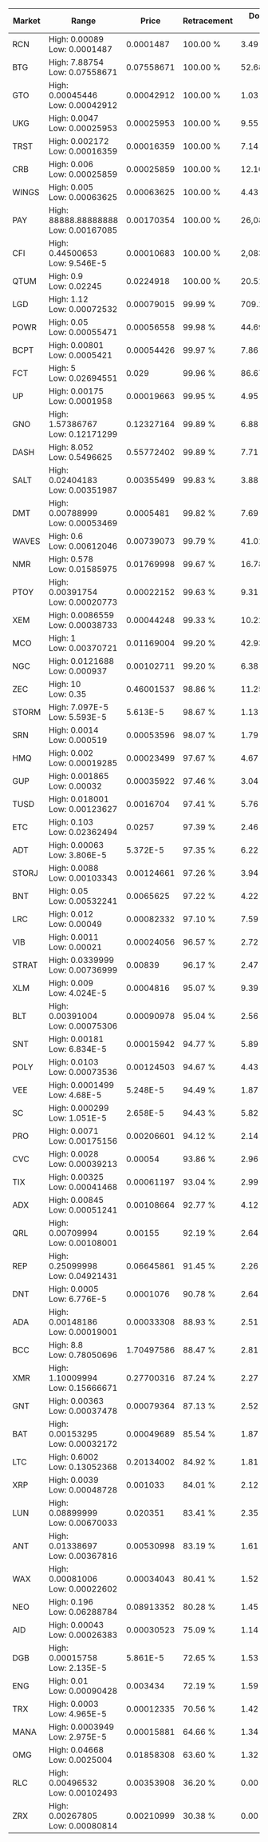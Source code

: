| Market | Range | Price| Retracement | Doubles to 50% |
| --- | --- | --- | --- | --- |
| RCN | High: 0.00089<br />Low: 0.0001487 | 0.0001487 | 100.00 % | 3.49 |
| BTG | High: 7.88754<br />Low: 0.07558671 | 0.07558671 | 100.00 % | 52.68 |
| GTO | High: 0.00045446<br />Low: 0.00042912 | 0.00042912 | 100.00 % | 1.03 |
| UKG | High: 0.0047<br />Low: 0.00025953 | 0.00025953 | 100.00 % | 9.55 |
| TRST | High: 0.002172<br />Low: 0.00016359 | 0.00016359 | 100.00 % | 7.14 |
| CRB | High: 0.006<br />Low: 0.00025859 | 0.00025859 | 100.00 % | 12.10 |
| WINGS | High: 0.005<br />Low: 0.00063625 | 0.00063625 | 100.00 % | 4.43 |
| PAY | High: 88888.88888888<br />Low: 0.00167085 | 0.00170354 | 100.00 % | 26,089,463.87 |
| CFI | High: 0.44500653<br />Low: 9.546E-5 | 0.00010683 | 100.00 % | 2,083.23 |
| QTUM | High: 0.9<br />Low: 0.02245 | 0.0224918 | 100.00 % | 20.51 |
| LGD | High: 1.12<br />Low: 0.00072532 | 0.00079015 | 99.99 % | 709.19 |
| POWR | High: 0.05<br />Low: 0.00055471 | 0.00056558 | 99.98 % | 44.69 |
| BCPT | High: 0.00801<br />Low: 0.0005421 | 0.00054426 | 99.97 % | 7.86 |
| FCT | High: 5<br />Low: 0.02694551 | 0.029 | 99.96 % | 86.67 |
| UP | High: 0.00175<br />Low: 0.0001958 | 0.00019663 | 99.95 % | 4.95 |
| GNO | High: 1.57386767<br />Low: 0.12171299 | 0.12327164 | 99.89 % | 6.88 |
| DASH | High: 8.052<br />Low: 0.5496625 | 0.55772402 | 99.89 % | 7.71 |
| SALT | High: 0.02404183<br />Low: 0.00351987 | 0.00355499 | 99.83 % | 3.88 |
| DMT | High: 0.00788999<br />Low: 0.00053469 | 0.0005481 | 99.82 % | 7.69 |
| WAVES | High: 0.6<br />Low: 0.00612046 | 0.00739073 | 99.79 % | 41.01 |
| NMR | High: 0.578<br />Low: 0.01585975 | 0.01769998 | 99.67 % | 16.78 |
| PTOY | High: 0.00391754<br />Low: 0.00020773 | 0.00022152 | 99.63 % | 9.31 |
| XEM | High: 0.0086559<br />Low: 0.00038733 | 0.00044248 | 99.33 % | 10.22 |
| MCO | High: 1<br />Low: 0.00370721 | 0.01169004 | 99.20 % | 42.93 |
| NGC | High: 0.0121688<br />Low: 0.000937 | 0.00102711 | 99.20 % | 6.38 |
| ZEC | High: 10<br />Low: 0.35 | 0.46001537 | 98.86 % | 11.25 |
| STORM | High: 7.097E-5<br />Low: 5.593E-5 | 5.613E-5 | 98.67 % | 1.13 |
| SRN | High: 0.0014<br />Low: 0.000519 | 0.00053596 | 98.07 % | 1.79 |
| HMQ | High: 0.002<br />Low: 0.00019285 | 0.00023499 | 97.67 % | 4.67 |
| GUP | High: 0.001865<br />Low: 0.00032 | 0.00035922 | 97.46 % | 3.04 |
| TUSD | High: 0.018001<br />Low: 0.00123627 | 0.0016704 | 97.41 % | 5.76 |
| ETC | High: 0.103<br />Low: 0.02362494 | 0.0257 | 97.39 % | 2.46 |
| ADT | High: 0.00063<br />Low: 3.806E-5 | 5.372E-5 | 97.35 % | 6.22 |
| STORJ | High: 0.0088<br />Low: 0.00103343 | 0.00124661 | 97.26 % | 3.94 |
| BNT | High: 0.05<br />Low: 0.00532241 | 0.0065625 | 97.22 % | 4.22 |
| LRC | High: 0.012<br />Low: 0.00049 | 0.00082332 | 97.10 % | 7.59 |
| VIB | High: 0.0011<br />Low: 0.00021 | 0.00024056 | 96.57 % | 2.72 |
| STRAT | High: 0.0339999<br />Low: 0.00736999 | 0.00839 | 96.17 % | 2.47 |
| XLM | High: 0.009<br />Low: 4.024E-5 | 0.0004816 | 95.07 % | 9.39 |
| BLT | High: 0.00391004<br />Low: 0.00075306 | 0.00090978 | 95.04 % | 2.56 |
| SNT | High: 0.00181<br />Low: 6.834E-5 | 0.00015942 | 94.77 % | 5.89 |
| POLY | High: 0.0103<br />Low: 0.00073536 | 0.00124503 | 94.67 % | 4.43 |
| VEE | High: 0.0001499<br />Low: 4.68E-5 | 5.248E-5 | 94.49 % | 1.87 |
| SC | High: 0.000299<br />Low: 1.051E-5 | 2.658E-5 | 94.43 % | 5.82 |
| PRO | High: 0.0071<br />Low: 0.00175156 | 0.00206601 | 94.12 % | 2.14 |
| CVC | High: 0.0028<br />Low: 0.00039213 | 0.00054 | 93.86 % | 2.96 |
| TIX | High: 0.00325<br />Low: 0.00041468 | 0.00061197 | 93.04 % | 2.99 |
| ADX | High: 0.00845<br />Low: 0.00051241 | 0.00108664 | 92.77 % | 4.12 |
| QRL | High: 0.00709994<br />Low: 0.00108001 | 0.00155 | 92.19 % | 2.64 |
| REP | High: 0.25099998<br />Low: 0.04921431 | 0.06645861 | 91.45 % | 2.26 |
| DNT | High: 0.0005<br />Low: 6.776E-5 | 0.0001076 | 90.78 % | 2.64 |
| ADA | High: 0.00148186<br />Low: 0.00019001 | 0.00033308 | 88.93 % | 2.51 |
| BCC | High: 8.8<br />Low: 0.78050696 | 1.70497586 | 88.47 % | 2.81 |
| XMR | High: 1.10009994<br />Low: 0.15666671 | 0.27700316 | 87.24 % | 2.27 |
| GNT | High: 0.00363<br />Low: 0.00037478 | 0.00079364 | 87.13 % | 2.52 |
| BAT | High: 0.00153295<br />Low: 0.00032172 | 0.00049689 | 85.54 % | 1.87 |
| LTC | High: 0.6002<br />Low: 0.13052368 | 0.20134002 | 84.92 % | 1.81 |
| XRP | High: 0.0039<br />Low: 0.00048728 | 0.001033 | 84.01 % | 2.12 |
| LUN | High: 0.08899999<br />Low: 0.00670033 | 0.020351 | 83.41 % | 2.35 |
| ANT | High: 0.01338697<br />Low: 0.00367816 | 0.00530998 | 83.19 % | 1.61 |
| WAX | High: 0.00081006<br />Low: 0.00022602 | 0.00034043 | 80.41 % | 1.52 |
| NEO | High: 0.196<br />Low: 0.06288784 | 0.08913352 | 80.28 % | 1.45 |
| AID | High: 0.00043<br />Low: 0.00026383 | 0.00030523 | 75.09 % | 1.14 |
| DGB | High: 0.00015758<br />Low: 2.135E-5 | 5.861E-5 | 72.65 % | 1.53 |
| ENG | High: 0.01<br />Low: 0.00090428 | 0.003434 | 72.19 % | 1.59 |
| TRX | High: 0.0003<br />Low: 4.965E-5 | 0.00012335 | 70.56 % | 1.42 |
| MANA | High: 0.0003949<br />Low: 2.975E-5 | 0.00015881 | 64.66 % | 1.34 |
| OMG | High: 0.04668<br />Low: 0.0025004 | 0.01858308 | 63.60 % | 1.32 |
| RLC | High: 0.00496532<br />Low: 0.00102493 | 0.00353908 | 36.20 % | 0.00 |
| ZRX | High: 0.00267805<br />Low: 0.00080814 | 0.00210999 | 30.38 % | 0.00 |
